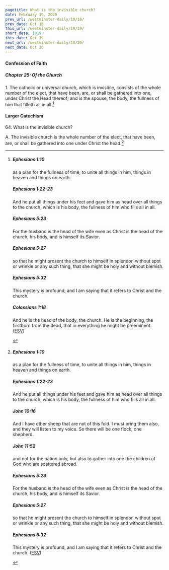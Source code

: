 ```yaml
---
pagetitle: What is the invisible church?
date: February 19, 2020
prev_url: /westminster-daily/10/18/
prev_date: Oct 18
this_url: /westminster-daily/10/19/
short_date: 1019
this_date: Oct 19
next_url: /westminster-daily/10/20/
next_date: Oct 20
---
```


#### Confession of Faith

##### Chapter 25: Of the Church

1\. The catholic or universal church, which is invisible, consists of the whole number of the elect, that have been, are, or shall be gathered into one, under Christ the Head thereof; and is the spouse, the body, the fullness of him that filleth all in all.[^fnref:wcf1]

[^fnref:wcf1]: <div class="esv"><h5>Ephesians 1:10</h5> <div class="esv-text"><p id="p49001010.01-1">as a plan for the fullness of time, to unite all things in him, things in heaven and things on earth.</p> </div><h5>Ephesians 1:22-23</h5> <div class="esv-text"><p id="p49001022.01-2">And he put all things under his feet and gave him as head over all things to the church, which is his body, the fullness of him who fills all in all.</p> </div><h5>Ephesians 5:23</h5> <div class="esv-text"><p id="p49005023.01-3">For the husband is the head of the wife even as Christ is the head of the church, his body, and is himself its Savior.</p> </div><h5>Ephesians 5:27</h5> <div class="esv-text"><p id="p49005027.01-4">so that he might present the church to himself in splendor, without spot or wrinkle or any such thing, that she might be holy and without blemish.</p> </div><h5>Ephesians 5:32</h5> <div class="esv-text"><p id="p49005032.01-5">This mystery is profound, and I am saying that it refers to Christ and the church.</p> </div><h5>Colossians 1:18</h5> <div class="esv-text"><p id="p51001018.01-6">And he is the head of the body, the church. He is the beginning, the firstborn from the dead, that in everything he might be preeminent.  (<a href="http://www.esv.org" class="copyright">ESV</a>)</p> </div> </div>


#### Larger Catechism

64\. What is the invisible church?

A. The invisible church is the whole number of the elect, that have been, are, or shall be gathered into one under Christ the head.[^fnref:wlc1]


[^fnref:wlc1]: <div class="esv"><h5>Ephesians 1:10</h5> <div class="esv-text"><p id="p49001010.01-1">as a plan for the fullness of time, to unite all things in him, things in heaven and things on earth.</p> </div><h5>Ephesians 1:22-23</h5> <div class="esv-text"><p id="p49001022.01-2">And he put all things under his feet and gave him as head over all things to the church, which is his body, the fullness of him who fills all in all.</p> </div><h5>John 10:16</h5> <div class="esv-text"><p id="p43010016.01-3"><span class="woc">And I have other sheep that are not of this fold. I must bring them also, and they will listen to my voice. So there will be one flock, one shepherd.</span></p> </div><h5>John 11:52</h5> <div class="esv-text"><p id="p43011052.01-4">and not for the nation only, but also to gather into one the children of God who are scattered abroad.</p> </div><h5>Ephesians 5:23</h5> <div class="esv-text"><p id="p49005023.01-5">For the husband is the head of the wife even as Christ is the head of the church, his body, and is himself its Savior.</p> </div><h5>Ephesians 5:27</h5> <div class="esv-text"><p id="p49005027.01-6">so that he might present the church to himself in splendor, without spot or wrinkle or any such thing, that she might be holy and without blemish.</p> </div><h5>Ephesians 5:32</h5> <div class="esv-text"><p id="p49005032.01-7">This mystery is profound, and I am saying that it refers to Christ and the church.  (<a href="http://www.esv.org" class="copyright">ESV</a>)</p> </div> </div>

